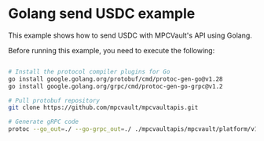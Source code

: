 # Golang send USDC example

This example shows how to send USDC with MPCVault's API using Golang.

Before running this example, you need to execute the following:

```bash

# Install the protocol compiler plugins for Go
go install google.golang.org/protobuf/cmd/protoc-gen-go@v1.28
go install google.golang.org/grpc/cmd/protoc-gen-go-grpc@v1.2

# Pull protobuf repository
git clone https://github.com/mpcvault/mpcvaultapis.git

# Generate gRPC code
protoc --go_out=./ --go-grpc_out=./ ./mpcvaultapis/mpcvault/platform/v1/*.proto
```